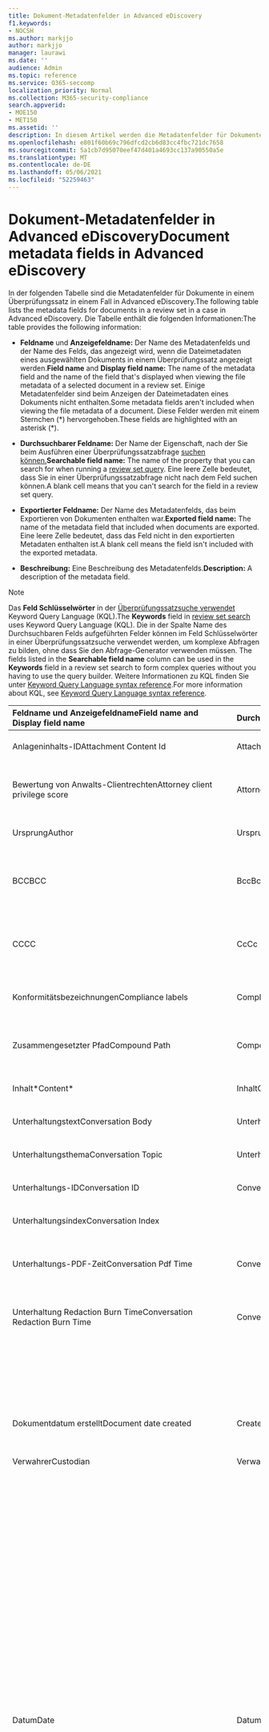 ```yaml
---
title: Dokument-Metadatenfelder in Advanced eDiscovery
f1.keywords:
- NOCSH
ms.author: markjjo
author: markjjo
manager: laurawi
ms.date: ''
audience: Admin
ms.topic: reference
ms.service: O365-seccomp
localization_priority: Normal
ms.collection: M365-security-compliance
search.appverid:
- MOE150
- MET150
ms.assetid: ''
description: In diesem Artikel werden die Metadatenfelder für Dokumente in einem Überprüfungssatz in einem Fall in Advanced eDiscovery in Microsoft 365.
ms.openlocfilehash: e801f60b69c796dfcd2cb6d83cc4fbc721dc7658
ms.sourcegitcommit: 5a1cb7d95070eef47d401a4693cc137a90550a5e
ms.translationtype: MT
ms.contentlocale: de-DE
ms.lasthandoff: 05/06/2021
ms.locfileid: "52259463"
---
```

# <a name="document-metadata-fields-in-advanced-ediscovery"></a><span data-ttu-id="aa67c-103">Dokument-Metadatenfelder in Advanced eDiscovery</span><span class="sxs-lookup"><span data-stu-id="aa67c-103">Document metadata fields in Advanced eDiscovery</span></span>

<span data-ttu-id="aa67c-104">In der folgenden Tabelle sind die Metadatenfelder für Dokumente in einem Überprüfungssatz in einem Fall in Advanced eDiscovery.</span><span class="sxs-lookup"><span data-stu-id="aa67c-104">The following table lists the metadata fields for documents in a review set in a case in Advanced eDiscovery.</span></span> <span data-ttu-id="aa67c-105">Die Tabelle enthält die folgenden Informationen:</span><span class="sxs-lookup"><span data-stu-id="aa67c-105">The table provides the following information:</span></span>

- <span data-ttu-id="aa67c-106">**Feldname** und **Anzeigefeldname:** Der Name des Metadatenfelds und der Name des Felds, das angezeigt wird, wenn die Dateimetadaten eines ausgewählten Dokuments in einem Überprüfungssatz angezeigt werden.</span><span class="sxs-lookup"><span data-stu-id="aa67c-106">**Field name** and **Display field name:** The name of the metadata field and the name of the field that's displayed when viewing the file metadata of a selected document in a review set.</span></span> <span data-ttu-id="aa67c-107">Einige Metadatenfelder sind beim Anzeigen der Dateimetadaten eines Dokuments nicht enthalten.</span><span class="sxs-lookup"><span data-stu-id="aa67c-107">Some metadata fields aren't included when viewing the file metadata of a document.</span></span> <span data-ttu-id="aa67c-108">Diese Felder werden mit einem Sternchen (\*) hervorgehoben.</span><span class="sxs-lookup"><span data-stu-id="aa67c-108">These fields are highlighted with an asterisk (\*).</span></span>

- <span data-ttu-id="aa67c-109">**Durchsuchbarer Feldname:** Der Name der Eigenschaft, nach der Sie beim Ausführen einer Überprüfungssatzabfrage [suchen können.](review-set-search.md)</span><span class="sxs-lookup"><span data-stu-id="aa67c-109">**Searchable field name:** The name of the property that you can search for when running a [review set query](review-set-search.md).</span></span> <span data-ttu-id="aa67c-110">Eine leere Zelle bedeutet, dass Sie in einer Überprüfungssatzabfrage nicht nach dem Feld suchen können.</span><span class="sxs-lookup"><span data-stu-id="aa67c-110">A blank cell means that you can't search for the field in a review set query.</span></span>

- <span data-ttu-id="aa67c-111">**Exportierter Feldname:** Der Name des Metadatenfelds, das beim Exportieren von Dokumenten enthalten war.</span><span class="sxs-lookup"><span data-stu-id="aa67c-111">**Exported field name:** The name of the metadata field that included when documents are exported.</span></span>  <span data-ttu-id="aa67c-112">Eine leere Zelle bedeutet, dass das Feld nicht in den exportierten Metadaten enthalten ist.</span><span class="sxs-lookup"><span data-stu-id="aa67c-112">A blank cell means the field isn't included with the exported metadata.</span></span>

- <span data-ttu-id="aa67c-113">**Beschreibung:** Eine Beschreibung des Metadatenfelds.</span><span class="sxs-lookup"><span data-stu-id="aa67c-113">**Description:** A description of the metadata field.</span></span>

> [!NOTE]
> <span data-ttu-id="aa67c-114">Das **Feld Schlüsselwörter** in der [Überprüfungssatzsuche verwendet](./review-set-search.md) Keyword Query Language (KQL).</span><span class="sxs-lookup"><span data-stu-id="aa67c-114">The **Keywords** field in [review set search](./review-set-search.md) uses Keyword Query Language (KQL).</span></span> <span data-ttu-id="aa67c-115">Die in der  Spalte Name des Durchsuchbaren Felds aufgeführten Felder können im Feld Schlüsselwörter in einer Überprüfungssatzsuche verwendet werden, um komplexe Abfragen zu bilden, ohne dass Sie den Abfrage-Generator verwenden müssen. </span><span class="sxs-lookup"><span data-stu-id="aa67c-115">The fields listed in the **Searchable field name** column can be used in the **Keywords** field in a review set search to form complex queries without you having to use the query builder.</span></span> <span data-ttu-id="aa67c-116">Weitere Informationen zu KQL finden Sie unter [Keyword Query Language syntax reference](/sharepoint/dev/general-development/keyword-query-language-kql-syntax-reference).</span><span class="sxs-lookup"><span data-stu-id="aa67c-116">For more information about KQL, see [Keyword Query Language syntax reference](/sharepoint/dev/general-development/keyword-query-language-kql-syntax-reference).</span></span>

|<span data-ttu-id="aa67c-117">**Feldname** und **Anzeigefeldname**</span><span class="sxs-lookup"><span data-stu-id="aa67c-117">**Field name** and **Display field name**</span></span>|<span data-ttu-id="aa67c-118">**Durchsuchbarer Feldname**</span><span class="sxs-lookup"><span data-stu-id="aa67c-118">**Searchable field name**</span></span>|<span data-ttu-id="aa67c-119">**Exportierter Feldname**</span><span class="sxs-lookup"><span data-stu-id="aa67c-119">**Exported field name**</span></span>|<span data-ttu-id="aa67c-120">**Beschreibung**</span><span class="sxs-lookup"><span data-stu-id="aa67c-120">**Description**</span></span>|
|:-----|:-----|:-----|:-----|
|<span data-ttu-id="aa67c-121">Anlageninhalts-ID</span><span class="sxs-lookup"><span data-stu-id="aa67c-121">Attachment Content Id</span></span>|<span data-ttu-id="aa67c-122">AttachmentContentId</span><span class="sxs-lookup"><span data-stu-id="aa67c-122">AttachmentContentId</span></span>||<span data-ttu-id="aa67c-123">Anlageninhalts-ID des Elements.</span><span class="sxs-lookup"><span data-stu-id="aa67c-123">Attachment content Id of the item.</span></span>|
|<span data-ttu-id="aa67c-124">Bewertung von Anwalts-Clientrechten</span><span class="sxs-lookup"><span data-stu-id="aa67c-124">Attorney client privilege score</span></span>|<span data-ttu-id="aa67c-125">AttorneyClientPrivilegeScore</span><span class="sxs-lookup"><span data-stu-id="aa67c-125">AttorneyClientPrivilegeScore</span></span>||<span data-ttu-id="aa67c-126">Bewertung der Inhalte des Anwalts-Client-Berechtigungsmodells.</span><span class="sxs-lookup"><span data-stu-id="aa67c-126">Attorney-client privilege model content score.</span></span>|
|<span data-ttu-id="aa67c-127">Ursprung</span><span class="sxs-lookup"><span data-stu-id="aa67c-127">Author</span></span>|<span data-ttu-id="aa67c-128">Ursprung</span><span class="sxs-lookup"><span data-stu-id="aa67c-128">Author</span></span>|<span data-ttu-id="aa67c-129">Doc_authors</span><span class="sxs-lookup"><span data-stu-id="aa67c-129">Doc_authors</span></span>|<span data-ttu-id="aa67c-130">Autor aus den Dokumentmetadaten.</span><span class="sxs-lookup"><span data-stu-id="aa67c-130">Author from the document metadata.</span></span>|
|<span data-ttu-id="aa67c-131">BCC</span><span class="sxs-lookup"><span data-stu-id="aa67c-131">BCC</span></span>|<span data-ttu-id="aa67c-132">Bcc</span><span class="sxs-lookup"><span data-stu-id="aa67c-132">Bcc</span></span>|<span data-ttu-id="aa67c-133">Email_bcc</span><span class="sxs-lookup"><span data-stu-id="aa67c-133">Email_bcc</span></span>|<span data-ttu-id="aa67c-134">Bcc-Feld für Nachrichtentypen.</span><span class="sxs-lookup"><span data-stu-id="aa67c-134">Bcc field for message types.</span></span> <span data-ttu-id="aa67c-135">Format ist **DisplayName \<SMTPAddress>**.</span><span class="sxs-lookup"><span data-stu-id="aa67c-135">Format is **DisplayName \<SMTPAddress>**.</span></span>|
|<span data-ttu-id="aa67c-136">CC</span><span class="sxs-lookup"><span data-stu-id="aa67c-136">CC</span></span>|<span data-ttu-id="aa67c-137">Cc</span><span class="sxs-lookup"><span data-stu-id="aa67c-137">Cc</span></span>|<span data-ttu-id="aa67c-138">Email_cc</span><span class="sxs-lookup"><span data-stu-id="aa67c-138">Email_cc</span></span>|<span data-ttu-id="aa67c-139">Cc-Feld für Nachrichtentypen.</span><span class="sxs-lookup"><span data-stu-id="aa67c-139">Cc field for message types.</span></span> <span data-ttu-id="aa67c-140">Format ist **DisplayName \<SMTPAddress>**.</span><span class="sxs-lookup"><span data-stu-id="aa67c-140">Format is **DisplayName \<SMTPAddress>**.</span></span>|
|<span data-ttu-id="aa67c-141">Konformitätsbezeichnungen</span><span class="sxs-lookup"><span data-stu-id="aa67c-141">Compliance labels</span></span>|<span data-ttu-id="aa67c-142">ComplianceLabels</span><span class="sxs-lookup"><span data-stu-id="aa67c-142">ComplianceLabels</span></span>|<span data-ttu-id="aa67c-143">Compliance_labels</span><span class="sxs-lookup"><span data-stu-id="aa67c-143">Compliance_labels</span></span>|<span data-ttu-id="aa67c-144">[Aufbewahrungsbezeichnungen,](retention.md) die auf Inhalte in einem Office 365.</span><span class="sxs-lookup"><span data-stu-id="aa67c-144">[Retention labels](retention.md) applied to content in Office 365.</span></span>|
|<span data-ttu-id="aa67c-145">Zusammengesetzter Pfad</span><span class="sxs-lookup"><span data-stu-id="aa67c-145">Compound Path</span></span>|<span data-ttu-id="aa67c-146">CompoundPath</span><span class="sxs-lookup"><span data-stu-id="aa67c-146">CompoundPath</span></span>|<span data-ttu-id="aa67c-147">Compound_path</span><span class="sxs-lookup"><span data-stu-id="aa67c-147">Compound_path</span></span>|<span data-ttu-id="aa67c-148">Vom Menschen lesbarer Pfad, der die Quelle des Elements beschreibt.</span><span class="sxs-lookup"><span data-stu-id="aa67c-148">Human readable path that describes the source of the item.</span></span>|
|<span data-ttu-id="aa67c-149">Inhalt\*</span><span class="sxs-lookup"><span data-stu-id="aa67c-149">Content\*</span></span>|<span data-ttu-id="aa67c-150">Inhalt</span><span class="sxs-lookup"><span data-stu-id="aa67c-150">Content</span></span>||<span data-ttu-id="aa67c-151">Extrahierter Text des Elements.</span><span class="sxs-lookup"><span data-stu-id="aa67c-151">Extracted text of the item.</span></span>|
|<span data-ttu-id="aa67c-152">Unterhaltungstext</span><span class="sxs-lookup"><span data-stu-id="aa67c-152">Conversation Body</span></span>|<span data-ttu-id="aa67c-153">Unterhaltungstext</span><span class="sxs-lookup"><span data-stu-id="aa67c-153">Conversation Body</span></span>||<span data-ttu-id="aa67c-154">Unterhaltungstext des Elements.</span><span class="sxs-lookup"><span data-stu-id="aa67c-154">Conversation body of the item.</span></span>|
|<span data-ttu-id="aa67c-155">Unterhaltungsthema</span><span class="sxs-lookup"><span data-stu-id="aa67c-155">Conversation Topic</span></span>|<span data-ttu-id="aa67c-156">Unterhaltungsthema</span><span class="sxs-lookup"><span data-stu-id="aa67c-156">Conversation Topic</span></span>||<span data-ttu-id="aa67c-157">Unterhaltungsthema des Elements.</span><span class="sxs-lookup"><span data-stu-id="aa67c-157">Conversation topic of the item.</span></span>|
|<span data-ttu-id="aa67c-158">Unterhaltungs-ID</span><span class="sxs-lookup"><span data-stu-id="aa67c-158">Conversation ID</span></span>|<span data-ttu-id="aa67c-159">ConversationId</span><span class="sxs-lookup"><span data-stu-id="aa67c-159">ConversationId</span></span>|<span data-ttu-id="aa67c-160">Email_conversation_ID</span><span class="sxs-lookup"><span data-stu-id="aa67c-160">Email_conversation_ID</span></span>|<span data-ttu-id="aa67c-161">Unterhaltungs-ID aus der Nachricht.</span><span class="sxs-lookup"><span data-stu-id="aa67c-161">Conversation Id from the message.</span></span>|
|<span data-ttu-id="aa67c-162">Unterhaltungsindex</span><span class="sxs-lookup"><span data-stu-id="aa67c-162">Conversation Index</span></span>||<span data-ttu-id="aa67c-163">Conversation_index</span><span class="sxs-lookup"><span data-stu-id="aa67c-163">Conversation_index</span></span>|<span data-ttu-id="aa67c-164">Unterhaltungsindex aus der Nachricht.</span><span class="sxs-lookup"><span data-stu-id="aa67c-164">Conversation index from the message.</span></span>|
|<span data-ttu-id="aa67c-165">Unterhaltungs-PDF-Zeit</span><span class="sxs-lookup"><span data-stu-id="aa67c-165">Conversation Pdf Time</span></span>|<span data-ttu-id="aa67c-166">ConversationPdfTime</span><span class="sxs-lookup"><span data-stu-id="aa67c-166">ConversationPdfTime</span></span>||<span data-ttu-id="aa67c-167">Datum, an dem die PDF-Version der Unterhaltung erstellt wurde.</span><span class="sxs-lookup"><span data-stu-id="aa67c-167">Date when the PDF version of the conversation was created.</span></span>|
|<span data-ttu-id="aa67c-168">Unterhaltung Redaction Burn Time</span><span class="sxs-lookup"><span data-stu-id="aa67c-168">Conversation Redaction Burn Time</span></span>|<span data-ttu-id="aa67c-169">ConversationRedactionBurnTime</span><span class="sxs-lookup"><span data-stu-id="aa67c-169">ConversationRedactionBurnTime</span></span>||<span data-ttu-id="aa67c-170">Datum, an dem die PDF-Version der Unterhaltung für Chat erstellt wurde.</span><span class="sxs-lookup"><span data-stu-id="aa67c-170">Date when the PDF version of the conversation was created for Chat.</span></span>|
|||<span data-ttu-id="aa67c-171">Converted_file_path</span><span class="sxs-lookup"><span data-stu-id="aa67c-171">Converted_file_path</span></span>|<span data-ttu-id="aa67c-172">Der Pfad der konvertierten Exportdatei.</span><span class="sxs-lookup"><span data-stu-id="aa67c-172">The path of the converted export file.</span></span> <span data-ttu-id="aa67c-173">Nur für interne Verwendung durch Microsoft.</span><span class="sxs-lookup"><span data-stu-id="aa67c-173">For internal Microsoft use only.</span></span>|
|<span data-ttu-id="aa67c-174">Dokumentdatum erstellt</span><span class="sxs-lookup"><span data-stu-id="aa67c-174">Document date created</span></span>|<span data-ttu-id="aa67c-175">CreatedTime</span><span class="sxs-lookup"><span data-stu-id="aa67c-175">CreatedTime</span></span>|<span data-ttu-id="aa67c-176">Doc_date_created</span><span class="sxs-lookup"><span data-stu-id="aa67c-176">Doc_date_created</span></span>|<span data-ttu-id="aa67c-177">Erstellen sie Datum aus Dokumentmetadaten.</span><span class="sxs-lookup"><span data-stu-id="aa67c-177">Create date from document metadata.</span></span>|
|<span data-ttu-id="aa67c-178">Verwahrer</span><span class="sxs-lookup"><span data-stu-id="aa67c-178">Custodian</span></span>|<span data-ttu-id="aa67c-179">Verwahrer</span><span class="sxs-lookup"><span data-stu-id="aa67c-179">Custodian</span></span>|<span data-ttu-id="aa67c-180">Verwahrer</span><span class="sxs-lookup"><span data-stu-id="aa67c-180">Custodian</span></span>|<span data-ttu-id="aa67c-181">Name des Verwahrers, dem das Element zugeordnet war.</span><span class="sxs-lookup"><span data-stu-id="aa67c-181">Name of the custodian the item was associated with.</span></span>|
|<span data-ttu-id="aa67c-182">Datum</span><span class="sxs-lookup"><span data-stu-id="aa67c-182">Date</span></span>|<span data-ttu-id="aa67c-183">Datum</span><span class="sxs-lookup"><span data-stu-id="aa67c-183">Date</span></span>|<span data-ttu-id="aa67c-184">Datum</span><span class="sxs-lookup"><span data-stu-id="aa67c-184">Date</span></span>|<span data-ttu-id="aa67c-185">Date ist ein berechnetes Feld, das vom Dateityp abhängt.</span><span class="sxs-lookup"><span data-stu-id="aa67c-185">Date is a computed field that depends on the file type.</span></span><br /><br /><span data-ttu-id="aa67c-186">E-Mail: Gesendetes Datum</span><span class="sxs-lookup"><span data-stu-id="aa67c-186">Email: Sent date</span></span><br /><span data-ttu-id="aa67c-187">E-Mail-Anlagen: Datum der letzten Änderung des Dokuments;wenn nicht verfügbar, das Gesendete Datum des übergeordneten Elements</span><span class="sxs-lookup"><span data-stu-id="aa67c-187">Email attachments: Last modified date of the document;if not available, the parent's Sent date</span></span><br /><span data-ttu-id="aa67c-188">Eingebettete Dokumente: Datum der letzten Änderung des Dokuments; Falls nicht verfügbar, wird das datum der letzten Änderung des übergeordneten Elements</span><span class="sxs-lookup"><span data-stu-id="aa67c-188">Embedded documents: Last modified date of the document; if not available, the parent's last modified date</span></span><br /><span data-ttu-id="aa67c-189">SPO-Dokumente (einschließlich moderner Anlagen): SharePoint Datum der letzten Änderung; Falls nicht verfügbar, wird das Datum der letzten Änderung der Dokumente</span><span class="sxs-lookup"><span data-stu-id="aa67c-189">SPO documents (includes modern attachments): SharePoint Last modified date; if not available, the documents last modified date</span></span><br /><span data-ttu-id="aa67c-190">Nicht-Office 365: Datum der letzten Änderung</span><span class="sxs-lookup"><span data-stu-id="aa67c-190">Non-Office 365 documents: Last modified date</span></span><br /><span data-ttu-id="aa67c-191">Besprechungen: Anfangsdatum der Besprechung</span><span class="sxs-lookup"><span data-stu-id="aa67c-191">Meetings: Meeting start date</span></span><br /><span data-ttu-id="aa67c-192">VoiceMail: Gesendetes Datum</span><span class="sxs-lookup"><span data-stu-id="aa67c-192">VoiceMail: Sent date</span></span><br /><span data-ttu-id="aa67c-193">IM: Gesendetes Datum</span><span class="sxs-lookup"><span data-stu-id="aa67c-193">IM: Sent date</span></span>|
|<span data-ttu-id="aa67c-194">Andere Pfade</span><span class="sxs-lookup"><span data-stu-id="aa67c-194">Other paths</span></span>|<span data-ttu-id="aa67c-195">Dedupedcompoundpath</span><span class="sxs-lookup"><span data-stu-id="aa67c-195">Dedupedcompoundpath</span></span>|<span data-ttu-id="aa67c-196">Deduped_compound_path</span><span class="sxs-lookup"><span data-stu-id="aa67c-196">Deduped_compound_path</span></span>|<span data-ttu-id="aa67c-197">Liste der zusammengesetzten Pfade von Dokumenten, die genaue Duplikate sind (E-Mail: basierend auf Inhalt, Dokumente: basierend auf Hash).</span><span class="sxs-lookup"><span data-stu-id="aa67c-197">List of compound paths of documents that are exact duplicates (email: based on content, documents: based on hash).</span></span>|
|<span data-ttu-id="aa67c-198">Andere Verwahrer</span><span class="sxs-lookup"><span data-stu-id="aa67c-198">Other custodians</span></span>|<span data-ttu-id="aa67c-199">DedupedCustodians</span><span class="sxs-lookup"><span data-stu-id="aa67c-199">DedupedCustodians</span></span>|<span data-ttu-id="aa67c-200">Deduped_custodians</span><span class="sxs-lookup"><span data-stu-id="aa67c-200">Deduped_custodians</span></span>|<span data-ttu-id="aa67c-201">Liste der Verwahrer von Dokumenten, die genaue Duplikate sind (für E-Mails, basierend auf Inhalten, für Dokumente, basierend auf Hash).</span><span class="sxs-lookup"><span data-stu-id="aa67c-201">List of custodians of documents that are exact duplicates (for email, based on content; for documents, based on hash).</span></span>|
|<span data-ttu-id="aa67c-202">Andere Datei-IDs</span><span class="sxs-lookup"><span data-stu-id="aa67c-202">Other file IDs</span></span>|<span data-ttu-id="aa67c-203">DedupedFileIds</span><span class="sxs-lookup"><span data-stu-id="aa67c-203">DedupedFileIds</span></span>|<span data-ttu-id="aa67c-204">Deduped_file_IDs</span><span class="sxs-lookup"><span data-stu-id="aa67c-204">Deduped_file_IDs</span></span>|<span data-ttu-id="aa67c-205">Liste der Datei-IDs von Dokumenten, die genaue Duplikate sind (für E-Mails, basierend auf Inhalten, für Dokumente, basierend auf Hash).</span><span class="sxs-lookup"><span data-stu-id="aa67c-205">List of file IDs of documents that are exact duplicates (for email, based on content; for documents, based on hash).</span></span>|
|<span data-ttu-id="aa67c-206">Dokumentkommentare</span><span class="sxs-lookup"><span data-stu-id="aa67c-206">Document comments</span></span>|<span data-ttu-id="aa67c-207">DocComments</span><span class="sxs-lookup"><span data-stu-id="aa67c-207">DocComments</span></span>|<span data-ttu-id="aa67c-208">Doc_comments</span><span class="sxs-lookup"><span data-stu-id="aa67c-208">Doc_comments</span></span>|<span data-ttu-id="aa67c-209">Kommentare aus den Dokumentmetadaten.</span><span class="sxs-lookup"><span data-stu-id="aa67c-209">Comments from the document metadata.</span></span>|
|<span data-ttu-id="aa67c-210">Dokumentunternehmen</span><span class="sxs-lookup"><span data-stu-id="aa67c-210">Document company</span></span>||<span data-ttu-id="aa67c-211">Doc_company</span><span class="sxs-lookup"><span data-stu-id="aa67c-211">Doc_company</span></span>|<span data-ttu-id="aa67c-212">Unternehmen aus den Dokumentmetadaten.</span><span class="sxs-lookup"><span data-stu-id="aa67c-212">Company from the document metadata.</span></span>|
|<span data-ttu-id="aa67c-213">DocIndex\*</span><span class="sxs-lookup"><span data-stu-id="aa67c-213">DocIndex\*</span></span>|||<span data-ttu-id="aa67c-214">Der Index in der Familie.</span><span class="sxs-lookup"><span data-stu-id="aa67c-214">The index in the family.</span></span> <span data-ttu-id="aa67c-215">**-1** oder **0** bedeutet, dass es sich um den Stamm handelt.</span><span class="sxs-lookup"><span data-stu-id="aa67c-215">**-1** or **0** means it is the root.</span></span>|
|<span data-ttu-id="aa67c-216">Dokumentschlüsselwörter</span><span class="sxs-lookup"><span data-stu-id="aa67c-216">Document keywords</span></span>||<span data-ttu-id="aa67c-217">Doc_keywords</span><span class="sxs-lookup"><span data-stu-id="aa67c-217">Doc_keywords</span></span>|<span data-ttu-id="aa67c-218">Schlüsselwörter aus den Dokumentmetadaten.</span><span class="sxs-lookup"><span data-stu-id="aa67c-218">Keywords from the document metadata.</span></span>|
|<span data-ttu-id="aa67c-219">Dokument, das von geändert wurde</span><span class="sxs-lookup"><span data-stu-id="aa67c-219">Document modified by</span></span>||<span data-ttu-id="aa67c-220">Doc_modified_by</span><span class="sxs-lookup"><span data-stu-id="aa67c-220">Doc_modified_by</span></span>|<span data-ttu-id="aa67c-221">Datum der letzten Änderung aus Dokumentmetadaten.</span><span class="sxs-lookup"><span data-stu-id="aa67c-221">Last modified date by from document metadata.</span></span>|
|<span data-ttu-id="aa67c-222">Dokumentrevision</span><span class="sxs-lookup"><span data-stu-id="aa67c-222">Document Revision</span></span>|<span data-ttu-id="aa67c-223">Doc_Version</span><span class="sxs-lookup"><span data-stu-id="aa67c-223">Doc_Version</span></span>|<span data-ttu-id="aa67c-224">Doc_Version</span><span class="sxs-lookup"><span data-stu-id="aa67c-224">Doc_Version</span></span>|<span data-ttu-id="aa67c-225">Überarbeitung aus den Dokumentmetadaten.</span><span class="sxs-lookup"><span data-stu-id="aa67c-225">Revision from the document metadata.</span></span>|
|<span data-ttu-id="aa67c-226">Dokumentsubjekt</span><span class="sxs-lookup"><span data-stu-id="aa67c-226">Document subject</span></span>||<span data-ttu-id="aa67c-227">Doc_subject</span><span class="sxs-lookup"><span data-stu-id="aa67c-227">Doc_subject</span></span>|<span data-ttu-id="aa67c-228">Betreff aus den Dokumentmetadaten.</span><span class="sxs-lookup"><span data-stu-id="aa67c-228">Subject from the document metadata.</span></span>|
|<span data-ttu-id="aa67c-229">Dokumentvorlage</span><span class="sxs-lookup"><span data-stu-id="aa67c-229">Document template</span></span>||<span data-ttu-id="aa67c-230">Doc_template</span><span class="sxs-lookup"><span data-stu-id="aa67c-230">Doc_template</span></span>|<span data-ttu-id="aa67c-231">Vorlage aus den Dokumentmetadaten.</span><span class="sxs-lookup"><span data-stu-id="aa67c-231">Template from the document metadata.</span></span>|
|<span data-ttu-id="aa67c-232">DocLastSavedBy</span><span class="sxs-lookup"><span data-stu-id="aa67c-232">DocLastSavedBy</span></span>||<span data-ttu-id="aa67c-233">Doc_last_saved_by</span><span class="sxs-lookup"><span data-stu-id="aa67c-233">Doc_last_saved_by</span></span>|<span data-ttu-id="aa67c-234">Der Name des Benutzers, der das Dokument zuletzt gespeichert hat.</span><span class="sxs-lookup"><span data-stu-id="aa67c-234">The name of the user who last saved the document.</span></span>|
|<span data-ttu-id="aa67c-235">Dominantes Design</span><span class="sxs-lookup"><span data-stu-id="aa67c-235">Dominant theme</span></span>|<span data-ttu-id="aa67c-236">DominantTheme</span><span class="sxs-lookup"><span data-stu-id="aa67c-236">DominantTheme</span></span>|<span data-ttu-id="aa67c-237">Dominant_theme</span><span class="sxs-lookup"><span data-stu-id="aa67c-237">Dominant_theme</span></span>|<span data-ttu-id="aa67c-238">Dominantes Design, wie für analysen berechnet.</span><span class="sxs-lookup"><span data-stu-id="aa67c-238">Dominant theme as calculated for analytics.</span></span>|
|<span data-ttu-id="aa67c-239">Doppelte Teilmenge</span><span class="sxs-lookup"><span data-stu-id="aa67c-239">Duplicate subset</span></span>||<span data-ttu-id="aa67c-240">Duplicate_subset</span><span class="sxs-lookup"><span data-stu-id="aa67c-240">Duplicate_subset</span></span>|<span data-ttu-id="aa67c-241">Gruppen-ID für exakte Duplikate.</span><span class="sxs-lookup"><span data-stu-id="aa67c-241">Group ID for exact duplicates.</span></span>|
|<span data-ttu-id="aa67c-242">EmailAction\*</span><span class="sxs-lookup"><span data-stu-id="aa67c-242">EmailAction\*</span></span>||<span data-ttu-id="aa67c-243">Email_action</span><span class="sxs-lookup"><span data-stu-id="aa67c-243">Email_action</span></span>|<span data-ttu-id="aa67c-244">Die Werte sind **None**, **Reply** oder **Forward**; basierend auf der Betreffzeile einer Nachricht.</span><span class="sxs-lookup"><span data-stu-id="aa67c-244">Values are **None**, **Reply**, or **Forward**; based on the subject line of a message.</span></span>|
|<span data-ttu-id="aa67c-245">Angeforderter E-Mail-Zustellungsbeleg</span><span class="sxs-lookup"><span data-stu-id="aa67c-245">Email Delivery Receipt Requested</span></span>||<span data-ttu-id="aa67c-246">Email_delivery_receipt_requested</span><span class="sxs-lookup"><span data-stu-id="aa67c-246">Email_delivery_receipt_requested</span></span>|<span data-ttu-id="aa67c-247">E-Mail-Adresse, die in Internetheadern für den Zustellungsbeleg bereitgestellt wird.</span><span class="sxs-lookup"><span data-stu-id="aa67c-247">Email address supplied in Internet Headers for delivery receipt.</span></span>|
|<span data-ttu-id="aa67c-248">Importance</span><span class="sxs-lookup"><span data-stu-id="aa67c-248">Importance</span></span>|<span data-ttu-id="aa67c-249">EmailImportance</span><span class="sxs-lookup"><span data-stu-id="aa67c-249">EmailImportance</span></span>|<span data-ttu-id="aa67c-250">Email_importance</span><span class="sxs-lookup"><span data-stu-id="aa67c-250">Email_importance</span></span>|<span data-ttu-id="aa67c-251">Wichtigkeit der Nachricht: **0** – Niedrig; **1** – Normal; **2** – Hoch</span><span class="sxs-lookup"><span data-stu-id="aa67c-251">Importance of the message: **0** - Low; **1** - Normal; **2** - High</span></span>|
|<span data-ttu-id="aa67c-252">EmailInternetHeaders</span><span class="sxs-lookup"><span data-stu-id="aa67c-252">EmailInternetHeaders</span></span>|<span data-ttu-id="aa67c-253">EmailInternetHeaders</span><span class="sxs-lookup"><span data-stu-id="aa67c-253">EmailInternetHeaders</span></span>|<span data-ttu-id="aa67c-254">Email_internet_headers</span><span class="sxs-lookup"><span data-stu-id="aa67c-254">Email_internet_headers</span></span>|<span data-ttu-id="aa67c-255">Der vollständige Satz von E-Mail-Headern aus der E-Mail-Nachricht</span><span class="sxs-lookup"><span data-stu-id="aa67c-255">The full set of email headers from the email message</span></span>|
|<span data-ttu-id="aa67c-256">EmailLevel\*</span><span class="sxs-lookup"><span data-stu-id="aa67c-256">EmailLevel\*</span></span>||<span data-ttu-id="aa67c-257">Email_level</span><span class="sxs-lookup"><span data-stu-id="aa67c-257">Email_level</span></span>|<span data-ttu-id="aa67c-258">Gibt die Ebene einer Nachricht innerhalb des E-Mail-Threads an, zu dem sie gehört. Anlagen erben den Wert der übergeordneten Nachricht.</span><span class="sxs-lookup"><span data-stu-id="aa67c-258">Indicates a message's level within the email thread it belongs to; attachments inherit its parent message's value.</span></span>|
|<span data-ttu-id="aa67c-259">E-Mail-Nachrichten-ID</span><span class="sxs-lookup"><span data-stu-id="aa67c-259">Email Message Id</span></span>||<span data-ttu-id="aa67c-260">Email_message_ID</span><span class="sxs-lookup"><span data-stu-id="aa67c-260">Email_message_ID</span></span>|<span data-ttu-id="aa67c-261">Internetnachrichten-ID aus der Nachricht.</span><span class="sxs-lookup"><span data-stu-id="aa67c-261">Internet message Id from the message.</span></span>|
|<span data-ttu-id="aa67c-262">EmailReadReceiptRequested</span><span class="sxs-lookup"><span data-stu-id="aa67c-262">EmailReadReceiptRequested</span></span>||<span data-ttu-id="aa67c-263">Email_read_receipt_requested</span><span class="sxs-lookup"><span data-stu-id="aa67c-263">Email_read_receipt_requested</span></span>|<span data-ttu-id="aa67c-264">E-Mail-Adresse, die in Internetheadern für lesebestätigung bereitgestellt wird.</span><span class="sxs-lookup"><span data-stu-id="aa67c-264">Email address supplied in Internet Headers for read receipt.</span></span>|
|<span data-ttu-id="aa67c-265">E-Mail-Sicherheit</span><span class="sxs-lookup"><span data-stu-id="aa67c-265">Email Security</span></span>|<span data-ttu-id="aa67c-266">EmailSecurity</span><span class="sxs-lookup"><span data-stu-id="aa67c-266">EmailSecurity</span></span>|<span data-ttu-id="aa67c-267">Email_security</span><span class="sxs-lookup"><span data-stu-id="aa67c-267">Email_security</span></span>|<span data-ttu-id="aa67c-268">Sicherheitseinstellung der Nachricht: **0** – Keine; **1** – Signiert; **2** – Verschlüsselt; **3** – Verschlüsselt und signiert.</span><span class="sxs-lookup"><span data-stu-id="aa67c-268">Security setting of the message: **0** - None; **1** - Signed; **2** -  Encrypted; **3** -  Encrypted and signed.</span></span>|
|<span data-ttu-id="aa67c-269">E-Mail-Vertraulichkeit</span><span class="sxs-lookup"><span data-stu-id="aa67c-269">Email Sensitivity</span></span>|<span data-ttu-id="aa67c-270">EmailSensitivity</span><span class="sxs-lookup"><span data-stu-id="aa67c-270">EmailSensitivity</span></span>|<span data-ttu-id="aa67c-271">email_sensitivity</span><span class="sxs-lookup"><span data-stu-id="aa67c-271">email_sensitivity</span></span>|<span data-ttu-id="aa67c-272">Vertraulichkeitseinstellung der Nachricht: **0** – Keine; **1** Persönlich; **2** – Privat; **3** - CompanyConfidential.</span><span class="sxs-lookup"><span data-stu-id="aa67c-272">Sensitivity setting of the message: **0** - None; **1** Personal; **2** - Private; **3** - CompanyConfidential.</span></span>|
|<span data-ttu-id="aa67c-273">E-Mail-Satz</span><span class="sxs-lookup"><span data-stu-id="aa67c-273">Email set</span></span>|<span data-ttu-id="aa67c-274">EmailSet</span><span class="sxs-lookup"><span data-stu-id="aa67c-274">EmailSet</span></span>|<span data-ttu-id="aa67c-275">Email_set</span><span class="sxs-lookup"><span data-stu-id="aa67c-275">Email_set</span></span>|<span data-ttu-id="aa67c-276">Gruppen-ID für alle Nachrichten im gleichen E-Mail-Satz.</span><span class="sxs-lookup"><span data-stu-id="aa67c-276">Group ID for all messages in the same email set.</span></span>|
|<span data-ttu-id="aa67c-277">EmailThread\*</span><span class="sxs-lookup"><span data-stu-id="aa67c-277">EmailThread\*</span></span>||<span data-ttu-id="aa67c-278">Email_thread</span><span class="sxs-lookup"><span data-stu-id="aa67c-278">Email_thread</span></span>|<span data-ttu-id="aa67c-279">Position der Nachricht innerhalb des E-Mail-Satz; besteht aus Knoten-IDs vom Stamm bis zur aktuellen Nachricht und wird durch Punkte (.) getrennt.</span><span class="sxs-lookup"><span data-stu-id="aa67c-279">Position of the message within the email set; consists of node IDs from the root to the current message and are separated by periods (.).</span></span>|
|||<span data-ttu-id="aa67c-280">Export_native_path</span><span class="sxs-lookup"><span data-stu-id="aa67c-280">Export_native_path</span></span>|<span data-ttu-id="aa67c-281">Der Pfad der exportierten Datei.</span><span class="sxs-lookup"><span data-stu-id="aa67c-281">The path of the exported file.</span></span>|
|<span data-ttu-id="aa67c-282">Extrahierter Inhaltstyp</span><span class="sxs-lookup"><span data-stu-id="aa67c-282">Extracted content type</span></span>||<span data-ttu-id="aa67c-283">Native_type</span><span class="sxs-lookup"><span data-stu-id="aa67c-283">Native_type</span></span>|<span data-ttu-id="aa67c-284">Extrahierter Inhaltstyp in Form eines Mimetyps; beispiel: **image/jpeg**</span><span class="sxs-lookup"><span data-stu-id="aa67c-284">Extracted content type, in the form of mime type; for example, **image/jpeg**</span></span>|
|||<span data-ttu-id="aa67c-285">Extracted_text_path</span><span class="sxs-lookup"><span data-stu-id="aa67c-285">Extracted_text_path</span></span>|<span data-ttu-id="aa67c-286">Der Pfad zur extrahierten Textdatei im Export.</span><span class="sxs-lookup"><span data-stu-id="aa67c-286">The path to the extracted text file in the export.</span></span>|
|<span data-ttu-id="aa67c-287">ExtractedTextLength\*</span><span class="sxs-lookup"><span data-stu-id="aa67c-287">ExtractedTextLength\*</span></span>||<span data-ttu-id="aa67c-288">Extracted_text_length</span><span class="sxs-lookup"><span data-stu-id="aa67c-288">Extracted_text_length</span></span>|<span data-ttu-id="aa67c-289">Anzahl der Zeichen im extrahierten Text.</span><span class="sxs-lookup"><span data-stu-id="aa67c-289">Number of characters in the extracted text.</span></span>|
|<span data-ttu-id="aa67c-290">FamilyDuplicateSet\*</span><span class="sxs-lookup"><span data-stu-id="aa67c-290">FamilyDuplicateSet\*</span></span>||<span data-ttu-id="aa67c-291">Family_duplicate_set</span><span class="sxs-lookup"><span data-stu-id="aa67c-291">Family_duplicate_set</span></span>|<span data-ttu-id="aa67c-292">Numerischer Bezeichner für Familien, die genaue Duplikate voneinander sind (derselbe Inhalt und alle gleichen Anlagen).</span><span class="sxs-lookup"><span data-stu-id="aa67c-292">Numeric identifier for families that are exact duplicates of each other (same content and all the same attachments).</span></span>|
|<span data-ttu-id="aa67c-293">Familien-ID</span><span class="sxs-lookup"><span data-stu-id="aa67c-293">Family ID</span></span>|<span data-ttu-id="aa67c-294">FamilyId</span><span class="sxs-lookup"><span data-stu-id="aa67c-294">FamilyId</span></span>|<span data-ttu-id="aa67c-295">Family_ID</span><span class="sxs-lookup"><span data-stu-id="aa67c-295">Family_ID</span></span>|<span data-ttu-id="aa67c-296">Familien-ID-Gruppen alle Elemente; Für E-Mails umfasst dies die Nachricht und alle Anlagen. für Dokumente umfasst dies das Dokument und alle eingebetteten Elemente.</span><span class="sxs-lookup"><span data-stu-id="aa67c-296">Family Id groups together all items; for email, this includes the message and all attachments; for documents, this includes the document and any embedded items.</span></span>|
|<span data-ttu-id="aa67c-297">Familiengröße</span><span class="sxs-lookup"><span data-stu-id="aa67c-297">Family Size</span></span>||<span data-ttu-id="aa67c-298">Family_size</span><span class="sxs-lookup"><span data-stu-id="aa67c-298">Family_size</span></span>|<span data-ttu-id="aa67c-299">Die Anzahl der Dokumente in der Familie.</span><span class="sxs-lookup"><span data-stu-id="aa67c-299">Number of documents in the family.</span></span>|
|<span data-ttu-id="aa67c-300">Dateiklasse</span><span class="sxs-lookup"><span data-stu-id="aa67c-300">File class</span></span>|<span data-ttu-id="aa67c-301">FileClass</span><span class="sxs-lookup"><span data-stu-id="aa67c-301">FileClass</span></span>|<span data-ttu-id="aa67c-302">File_class</span><span class="sxs-lookup"><span data-stu-id="aa67c-302">File_class</span></span>|<span data-ttu-id="aa67c-303">Für Inhalte aus SharePoint und OneDrive: **Document**; für Inhalte aus Exchange: **E-Mail** oder **Anlage**.</span><span class="sxs-lookup"><span data-stu-id="aa67c-303">For content from SharePoint and OneDrive: **Document**; for content from Exchange: **Email** or **Attachment**.</span></span>|
|<span data-ttu-id="aa67c-304">Datei-ID</span><span class="sxs-lookup"><span data-stu-id="aa67c-304">File ID</span></span>|<span data-ttu-id="aa67c-305">FileId</span><span class="sxs-lookup"><span data-stu-id="aa67c-305">FileId</span></span>|<span data-ttu-id="aa67c-306">File_ID</span><span class="sxs-lookup"><span data-stu-id="aa67c-306">File_ID</span></span>|<span data-ttu-id="aa67c-307">Dokument-ID innerhalb des Falls eindeutig.</span><span class="sxs-lookup"><span data-stu-id="aa67c-307">Document identifier unique within the case.</span></span>|
|<span data-ttu-id="aa67c-308">Dateisystemdatum erstellt</span><span class="sxs-lookup"><span data-stu-id="aa67c-308">File system date created</span></span>||<span data-ttu-id="aa67c-309">File_system_date_created</span><span class="sxs-lookup"><span data-stu-id="aa67c-309">File_system_date_created</span></span>|<span data-ttu-id="aa67c-310">Erstelltes Datum aus dem Dateisystem (gilt nur für nicht Office 365 Daten).</span><span class="sxs-lookup"><span data-stu-id="aa67c-310">Created date from file system (only applies to non-Office 365 data).</span></span>|
|<span data-ttu-id="aa67c-311">Dateisystemdatum geändert</span><span class="sxs-lookup"><span data-stu-id="aa67c-311">File system date modified</span></span>||<span data-ttu-id="aa67c-312">File_system_date_modified</span><span class="sxs-lookup"><span data-stu-id="aa67c-312">File_system_date_modified</span></span>|<span data-ttu-id="aa67c-313">Änderungsdatum aus dem Dateisystem (gilt nur für nicht Office 365 Daten).</span><span class="sxs-lookup"><span data-stu-id="aa67c-313">Modified date from file system (only applies to non-Office 365 data).</span></span>|
|<span data-ttu-id="aa67c-314">Dateityp</span><span class="sxs-lookup"><span data-stu-id="aa67c-314">File Type</span></span>|<span data-ttu-id="aa67c-315">FileType</span><span class="sxs-lookup"><span data-stu-id="aa67c-315">FileType</span></span>||<span data-ttu-id="aa67c-316">Dateityp des Elements basierend auf der Dateierweiterung.</span><span class="sxs-lookup"><span data-stu-id="aa67c-316">File type of the item based on file extension.</span></span>|
|<span data-ttu-id="aa67c-317">Gruppen-ID</span><span class="sxs-lookup"><span data-stu-id="aa67c-317">Group Id</span></span>|<span data-ttu-id="aa67c-318">GroupID</span><span class="sxs-lookup"><span data-stu-id="aa67c-318">GroupID</span></span>||<span data-ttu-id="aa67c-319">Gruppen-ID für gruppierende Inhalte.</span><span class="sxs-lookup"><span data-stu-id="aa67c-319">Group ID for grouped content.</span></span>|
|<span data-ttu-id="aa67c-320">Verfügt über Eine Anlage</span><span class="sxs-lookup"><span data-stu-id="aa67c-320">Has attachment</span></span>|<span data-ttu-id="aa67c-321">HasAttachment</span><span class="sxs-lookup"><span data-stu-id="aa67c-321">HasAttachment</span></span>|<span data-ttu-id="aa67c-322">Email_has_attachment</span><span class="sxs-lookup"><span data-stu-id="aa67c-322">Email_has_attachment</span></span>|<span data-ttu-id="aa67c-323">Gibt an, ob die Nachricht Anlagen enthält.</span><span class="sxs-lookup"><span data-stu-id="aa67c-323">Indicates whether or not the message has attachments.</span></span>|
|<span data-ttu-id="aa67c-324">Hat Anwalt</span><span class="sxs-lookup"><span data-stu-id="aa67c-324">Has attorney</span></span>|<span data-ttu-id="aa67c-325">HasAttorney</span><span class="sxs-lookup"><span data-stu-id="aa67c-325">HasAttorney</span></span>||<span data-ttu-id="aa67c-326">**True,** wenn mindestens einer der Teilnehmer in der Anwaltsliste gefunden wird. Andernfalls ist der Wert **False**.</span><span class="sxs-lookup"><span data-stu-id="aa67c-326">**True** when at least one of the participants is found in the attorney list; otherwise, the value is **False**.</span></span>|
|<span data-ttu-id="aa67c-327">HasText\*</span><span class="sxs-lookup"><span data-stu-id="aa67c-327">HasText\*</span></span>||<span data-ttu-id="aa67c-328">Has_text</span><span class="sxs-lookup"><span data-stu-id="aa67c-328">Has_text</span></span>|<span data-ttu-id="aa67c-329">Gibt an, ob das Element Text enthält. mögliche Werte sind **True** und **False**.</span><span class="sxs-lookup"><span data-stu-id="aa67c-329">Indicates whether or not the item has text; possible values are **True** and **False**.</span></span>|
|<span data-ttu-id="aa67c-330">Unveränderliche ID</span><span class="sxs-lookup"><span data-stu-id="aa67c-330">Immutable ID</span></span>||<span data-ttu-id="aa67c-331">Immutable_ID</span><span class="sxs-lookup"><span data-stu-id="aa67c-331">Immutable_ID</span></span>|<span data-ttu-id="aa67c-332">Diese ID wird verwendet, um ein Dokument innerhalb eines Überprüfungssatzs eindeutig zu identifizieren.</span><span class="sxs-lookup"><span data-stu-id="aa67c-332">This Id is used to uniquely identify a document within a review set.</span></span> <span data-ttu-id="aa67c-333">Dieses Feld kann nicht in einer Überprüfungssatzsuche verwendet werden, und die ID kann nicht für den Zugriff auf ein Dokument am systemeigenen Speicherort verwendet werden.</span><span class="sxs-lookup"><span data-stu-id="aa67c-333">This field can't be used in a review set search and the Id can't be used to access a document in its native location.</span></span>|
|<span data-ttu-id="aa67c-334">Inklusiver Typ</span><span class="sxs-lookup"><span data-stu-id="aa67c-334">Inclusive type</span></span>|<span data-ttu-id="aa67c-335">InclusiveType</span><span class="sxs-lookup"><span data-stu-id="aa67c-335">InclusiveType</span></span>|<span data-ttu-id="aa67c-336">Inclusive_type</span><span class="sxs-lookup"><span data-stu-id="aa67c-336">Inclusive_type</span></span>|<span data-ttu-id="aa67c-337">Inklusiver Typ, der für die Analyse berechnet wird: **0** – nicht einschließlich; **1** – einschließlich; **2** – inklusives Minus; **3** – inklusive Kopie.</span><span class="sxs-lookup"><span data-stu-id="aa67c-337">Inclusive type calculated for analytics: **0** - not inclusive; **1** - inclusive; **2** - inclusive minus; **3** - inclusive copy.</span></span>|
|<span data-ttu-id="aa67c-338">In Reply To Id</span><span class="sxs-lookup"><span data-stu-id="aa67c-338">In Reply To Id</span></span>||<span data-ttu-id="aa67c-339">In_reply_to_ID</span><span class="sxs-lookup"><span data-stu-id="aa67c-339">In_reply_to_ID</span></span>|<span data-ttu-id="aa67c-340">In reply to ID from the message.</span><span class="sxs-lookup"><span data-stu-id="aa67c-340">In reply to Id from the message.</span></span>|
|<span data-ttu-id="aa67c-341">InputFileExtension</span><span class="sxs-lookup"><span data-stu-id="aa67c-341">InputFileExtension</span></span>||<span data-ttu-id="aa67c-342">Original_file_extension</span><span class="sxs-lookup"><span data-stu-id="aa67c-342">Original_file_extension</span></span>|<span data-ttu-id="aa67c-343">Die ursprüngliche Dateierweiterung der Datei.</span><span class="sxs-lookup"><span data-stu-id="aa67c-343">The original file extension of the file.</span></span>|
|<span data-ttu-id="aa67c-344">InputFileID</span><span class="sxs-lookup"><span data-stu-id="aa67c-344">InputFileID</span></span>||<span data-ttu-id="aa67c-345">Input_file_ID</span><span class="sxs-lookup"><span data-stu-id="aa67c-345">Input_file_ID</span></span>|<span data-ttu-id="aa67c-346">Die Datei-ID des Elements der obersten Ebene im Überprüfungssatz.</span><span class="sxs-lookup"><span data-stu-id="aa67c-346">The file ID of the top level item in the review set.</span></span> <span data-ttu-id="aa67c-347">Bei einer Anlage ist diese ID die ID des übergeordneten Elements.</span><span class="sxs-lookup"><span data-stu-id="aa67c-347">For an attachment, this ID will be the ID of the parent.</span></span> <span data-ttu-id="aa67c-348">Dies kann zum Gruppieren von Familien verwendet werden.</span><span class="sxs-lookup"><span data-stu-id="aa67c-348">This can be used to group families together.</span></span>|
|<span data-ttu-id="aa67c-349">Ist moderne Anlage</span><span class="sxs-lookup"><span data-stu-id="aa67c-349">Is modern attachment</span></span>| <span data-ttu-id="aa67c-350">IsModernAttachment</span><span class="sxs-lookup"><span data-stu-id="aa67c-350">IsModernAttachment</span></span>|  |<span data-ttu-id="aa67c-351">Diese Datei ist eine moderne Anlage oder verknüpfte Datei.</span><span class="sxs-lookup"><span data-stu-id="aa67c-351">This file is a modern attachment or linked file.</span></span>|
|<span data-ttu-id="aa67c-352">Is from document version</span><span class="sxs-lookup"><span data-stu-id="aa67c-352">Is from document version</span></span> | <span data-ttu-id="aa67c-353">IsFromDocumentVersion</span><span class="sxs-lookup"><span data-stu-id="aa67c-353">IsFromDocumentVersion</span></span> |  |<span data-ttu-id="aa67c-354">Das aktuelle Dokument ist aus einer anderen Version eines anderen Dokuments.</span><span class="sxs-lookup"><span data-stu-id="aa67c-354">Current document is from a different version of another document.</span></span>|
|<span data-ttu-id="aa67c-355">Ist E-Mail-Anlage</span><span class="sxs-lookup"><span data-stu-id="aa67c-355">Is email attachment</span></span> | <span data-ttu-id="aa67c-356">IsEmailAttachment</span><span class="sxs-lookup"><span data-stu-id="aa67c-356">IsEmailAttachment</span></span>|  |<span data-ttu-id="aa67c-357">Dieses Element ist aus einer E-Mail-Anlage, die als angefügtes Element der Nachricht angezeigt wird.</span><span class="sxs-lookup"><span data-stu-id="aa67c-357">This item is from an email attachment that shows up as an attached item to the message.</span></span>|
|<span data-ttu-id="aa67c-358">Is inline attachment</span><span class="sxs-lookup"><span data-stu-id="aa67c-358">Is inline attachment</span></span>| <span data-ttu-id="aa67c-359">IsInlineAttachment</span><span class="sxs-lookup"><span data-stu-id="aa67c-359">IsInlineAttachment</span></span>|  |<span data-ttu-id="aa67c-360">Dies wurde inline angefügt und wird im Textkörper der Nachricht angezeigt.</span><span class="sxs-lookup"><span data-stu-id="aa67c-360">This was attached inline and shows up in the body of the message.</span></span>|
|<span data-ttu-id="aa67c-361">Ist repräsentativ</span><span class="sxs-lookup"><span data-stu-id="aa67c-361">Is Representative</span></span>|<span data-ttu-id="aa67c-362">IsRepresentative</span><span class="sxs-lookup"><span data-stu-id="aa67c-362">IsRepresentative</span></span>|<span data-ttu-id="aa67c-363">Is_representative</span><span class="sxs-lookup"><span data-stu-id="aa67c-363">Is_representative</span></span>|<span data-ttu-id="aa67c-364">Ein Dokument in jedem Satz exakter Duplikate wird als repräsentativ gekennzeichnet.</span><span class="sxs-lookup"><span data-stu-id="aa67c-364">One document in every set of exact duplicates is marked as representative.</span></span>|
|<span data-ttu-id="aa67c-365">Elementklasse</span><span class="sxs-lookup"><span data-stu-id="aa67c-365">Item class</span></span>|<span data-ttu-id="aa67c-366">ItemClass</span><span class="sxs-lookup"><span data-stu-id="aa67c-366">ItemClass</span></span>|<span data-ttu-id="aa67c-367">Item_class</span><span class="sxs-lookup"><span data-stu-id="aa67c-367">Item_class</span></span>|<span data-ttu-id="aa67c-368">Vom #A0 bereitgestellte Elementklasse; z. **B. IPM. Hinweis**</span><span class="sxs-lookup"><span data-stu-id="aa67c-368">Item class supplied by exchange server; for example, **IPM.Note**</span></span>|
|<span data-ttu-id="aa67c-369">Datum der letzten Änderung</span><span class="sxs-lookup"><span data-stu-id="aa67c-369">Last modified date</span></span>|<span data-ttu-id="aa67c-370">LastModifiedDate</span><span class="sxs-lookup"><span data-stu-id="aa67c-370">LastModifiedDate</span></span>|<span data-ttu-id="aa67c-371">Doc_date_modified</span><span class="sxs-lookup"><span data-stu-id="aa67c-371">Doc_date_modified</span></span>|<span data-ttu-id="aa67c-372">Datum der letzten Änderung aus Dokumentmetadaten.</span><span class="sxs-lookup"><span data-stu-id="aa67c-372">Last modified date from document metadata.</span></span>|
|<span data-ttu-id="aa67c-373">Lade-ID</span><span class="sxs-lookup"><span data-stu-id="aa67c-373">Load ID</span></span>|<span data-ttu-id="aa67c-374">LoadId</span><span class="sxs-lookup"><span data-stu-id="aa67c-374">LoadId</span></span>|<span data-ttu-id="aa67c-375">Load_ID</span><span class="sxs-lookup"><span data-stu-id="aa67c-375">Load_ID</span></span>|<span data-ttu-id="aa67c-376">Die ID des Lastensatz, in dem das Element einem Überprüfungssatz hinzugefügt wurde.</span><span class="sxs-lookup"><span data-stu-id="aa67c-376">The Id of the load set in which the item was added to a review set.</span></span>|
|<span data-ttu-id="aa67c-377">Speicherort</span><span class="sxs-lookup"><span data-stu-id="aa67c-377">Location</span></span>|<span data-ttu-id="aa67c-378">Speicherort</span><span class="sxs-lookup"><span data-stu-id="aa67c-378">Location</span></span>|<span data-ttu-id="aa67c-379">Speicherort</span><span class="sxs-lookup"><span data-stu-id="aa67c-379">Location</span></span>|<span data-ttu-id="aa67c-380">Zeichenfolge, die den Speicherort angibt, von dem Dokumente stammen.</span><span class="sxs-lookup"><span data-stu-id="aa67c-380">String that indicates the type of location that documents were sourced from.</span></span><br /><br /><span data-ttu-id="aa67c-381">**Importierte Daten** – nicht Office 365 Daten</span><span class="sxs-lookup"><span data-stu-id="aa67c-381">**Imported Data** - Non-Office 365 data</span></span><br /><span data-ttu-id="aa67c-382">**Teams** – Microsoft Teams</span><span class="sxs-lookup"><span data-stu-id="aa67c-382">**Teams** - Microsoft Teams</span></span><br /><span data-ttu-id="aa67c-383">**Exchange** - Exchange Postfächer</span><span class="sxs-lookup"><span data-stu-id="aa67c-383">**Exchange** - Exchange mailboxes</span></span><br /><span data-ttu-id="aa67c-384">**SharePoint** - SharePoint Websites</span><span class="sxs-lookup"><span data-stu-id="aa67c-384">**SharePoint** - SharePoint sites</span></span><br /><span data-ttu-id="aa67c-385">**OneDrive** - OneDrive Konten</span><span class="sxs-lookup"><span data-stu-id="aa67c-385">**OneDrive** - OneDrive accounts</span></span>|
|<span data-ttu-id="aa67c-386">Ortsname</span><span class="sxs-lookup"><span data-stu-id="aa67c-386">Location name</span></span>|<span data-ttu-id="aa67c-387">LocationName</span><span class="sxs-lookup"><span data-stu-id="aa67c-387">LocationName</span></span>|<span data-ttu-id="aa67c-388">Location_name</span><span class="sxs-lookup"><span data-stu-id="aa67c-388">Location_name</span></span>|<span data-ttu-id="aa67c-389">Zeichenfolge, die die Quelle des Elements identifiziert.</span><span class="sxs-lookup"><span data-stu-id="aa67c-389">String that identifies the source of the item.</span></span> <span data-ttu-id="aa67c-390">Für Exchange ist dies die #A0 des Postfachs. für SharePoint und OneDrive die URL für die Websitesammlung.</span><span class="sxs-lookup"><span data-stu-id="aa67c-390">For exchange, this will be the SMTP address of the mailbox; for SharePoint and OneDrive, the URL for the site collection.</span></span>|
|||<span data-ttu-id="aa67c-391">Marked_as_pivot</span><span class="sxs-lookup"><span data-stu-id="aa67c-391">Marked_as_pivot</span></span>|<span data-ttu-id="aa67c-392">Diese Datei ist der Pivot in einem nahezu doppelten Satz.</span><span class="sxs-lookup"><span data-stu-id="aa67c-392">This file is the pivot in a near duplicate set.</span></span>|
|<span data-ttu-id="aa67c-393">Als repräsentativ gekennzeichnet</span><span class="sxs-lookup"><span data-stu-id="aa67c-393">Marked as representative</span></span>|<span data-ttu-id="aa67c-394">MarkAsRepresentative</span><span class="sxs-lookup"><span data-stu-id="aa67c-394">MarkAsRepresentative</span></span>||<span data-ttu-id="aa67c-395">Ein Dokument aus jedem Satz exakter Duplikate wird als Vertreter gekennzeichnet.</span><span class="sxs-lookup"><span data-stu-id="aa67c-395">One document from each set of exact duplicates is marked as representatives.</span></span>|
|<span data-ttu-id="aa67c-396">Enddatum der Besprechung</span><span class="sxs-lookup"><span data-stu-id="aa67c-396">Meeting End Date</span></span>|<span data-ttu-id="aa67c-397">MeetingEndDate</span><span class="sxs-lookup"><span data-stu-id="aa67c-397">MeetingEndDate</span></span>|<span data-ttu-id="aa67c-398">Meeting_end_date</span><span class="sxs-lookup"><span data-stu-id="aa67c-398">Meeting_end_date</span></span>|<span data-ttu-id="aa67c-399">Enddatum der Besprechung für Besprechungen.</span><span class="sxs-lookup"><span data-stu-id="aa67c-399">Meeting end date for meetings.</span></span>|
|<span data-ttu-id="aa67c-400">Anfangsdatum der Besprechung</span><span class="sxs-lookup"><span data-stu-id="aa67c-400">Meeting Start Date</span></span>|<span data-ttu-id="aa67c-401">MeetingStartDate</span><span class="sxs-lookup"><span data-stu-id="aa67c-401">MeetingStartDate</span></span>|<span data-ttu-id="aa67c-402">Meeting_start_date</span><span class="sxs-lookup"><span data-stu-id="aa67c-402">Meeting_start_date</span></span>|<span data-ttu-id="aa67c-403">Besprechungsanfangsdatum für Besprechungen.</span><span class="sxs-lookup"><span data-stu-id="aa67c-403">Meeting start date for meetings.</span></span>|
|<span data-ttu-id="aa67c-404">Nachrichten art</span><span class="sxs-lookup"><span data-stu-id="aa67c-404">Message kind</span></span>|<span data-ttu-id="aa67c-405">MessageKind</span><span class="sxs-lookup"><span data-stu-id="aa67c-405">MessageKind</span></span>|<span data-ttu-id="aa67c-406">Message_kind</span><span class="sxs-lookup"><span data-stu-id="aa67c-406">Message_kind</span></span>|<span data-ttu-id="aa67c-407">Der Typ der Nachricht, nach der gesucht werden soll.</span><span class="sxs-lookup"><span data-stu-id="aa67c-407">The type of message to search for.</span></span> <span data-ttu-id="aa67c-408">Mögliche Werte: Kontakte docs email **<br /> <br /> <br /> <br /> <br /> externaldata <br /> faxes <br /> in <br /> journals <br /> meetings <br /> microsoftteams** (returns items from chats, meetings, and calls in Microsoft Teams) **<br /> notes posts <br /> <br /> rssfeeds <br /> tasks <br /> voicemail**</span><span class="sxs-lookup"><span data-stu-id="aa67c-408">Possible values: **<br /><br />contacts <br />docs <br />email <br />externaldata <br />faxes <br />im <br />journals <br />meetings <br />microsoftteams** (returns items from chats, meetings, and calls in Microsoft Teams) **<br />notes <br />posts <br />rssfeeds <br />tasks <br />voicemail**</span></span>| 
|<span data-ttu-id="aa67c-409">Übergeordnete Id der modernen Anlage</span><span class="sxs-lookup"><span data-stu-id="aa67c-409">Modern Attachment Parent Id</span></span>||<span data-ttu-id="aa67c-410">ModernAttachment_ParentId</span><span class="sxs-lookup"><span data-stu-id="aa67c-410">ModernAttachment_ParentId</span></span>|<span data-ttu-id="aa67c-411">Die unveränderliche ID des übergeordneten Dokuments.</span><span class="sxs-lookup"><span data-stu-id="aa67c-411">The Immutable Id of the document's parent.</span></span>|
|<span data-ttu-id="aa67c-412">Native Erweiterung</span><span class="sxs-lookup"><span data-stu-id="aa67c-412">Native Extension</span></span>|<span data-ttu-id="aa67c-413">NativeExtension</span><span class="sxs-lookup"><span data-stu-id="aa67c-413">NativeExtension</span></span>|<span data-ttu-id="aa67c-414">Native_extension</span><span class="sxs-lookup"><span data-stu-id="aa67c-414">Native_extension</span></span>|<span data-ttu-id="aa67c-415">Native Erweiterung des Elements.</span><span class="sxs-lookup"><span data-stu-id="aa67c-415">Native extension of the item.</span></span>|
|<span data-ttu-id="aa67c-416">Systemeigener Dateiname</span><span class="sxs-lookup"><span data-stu-id="aa67c-416">Native file name</span></span>|<span data-ttu-id="aa67c-417">NativeFileName</span><span class="sxs-lookup"><span data-stu-id="aa67c-417">NativeFileName</span></span>|<span data-ttu-id="aa67c-418">Native_file_name</span><span class="sxs-lookup"><span data-stu-id="aa67c-418">Native_file_name</span></span>|<span data-ttu-id="aa67c-419">Systemeigener Dateiname des Elements.</span><span class="sxs-lookup"><span data-stu-id="aa67c-419">Native file name of the item.</span></span>|
|<span data-ttu-id="aa67c-420">NativeMD5</span><span class="sxs-lookup"><span data-stu-id="aa67c-420">NativeMD5</span></span>||<span data-ttu-id="aa67c-421">Native_MD5</span><span class="sxs-lookup"><span data-stu-id="aa67c-421">Native_MD5</span></span>|<span data-ttu-id="aa67c-422">#A0 (128-Bit-Hashwert) des Dateidatenstroms.</span><span class="sxs-lookup"><span data-stu-id="aa67c-422">MD5 hash (128-bit hash value) of the file stream.</span></span>|
|<span data-ttu-id="aa67c-423">NativeSHA256</span><span class="sxs-lookup"><span data-stu-id="aa67c-423">NativeSHA256</span></span>||<span data-ttu-id="aa67c-424">Native_SHA_256</span><span class="sxs-lookup"><span data-stu-id="aa67c-424">Native_SHA_256</span></span>|<span data-ttu-id="aa67c-425">SHA256-Hashwert (256-Bit-Hashwert) des Dateidatenstroms.</span><span class="sxs-lookup"><span data-stu-id="aa67c-425">SHA256 hash (256-bit hash value) of the file stream.</span></span>|
|<span data-ttu-id="aa67c-426">ND/ET-Sortierung: Ausschließen von Anlagen</span><span class="sxs-lookup"><span data-stu-id="aa67c-426">ND/ET Sort: Excluding attachments</span></span>|<span data-ttu-id="aa67c-427">NdEtSortExclAttach</span><span class="sxs-lookup"><span data-stu-id="aa67c-427">NdEtSortExclAttach</span></span>|<span data-ttu-id="aa67c-428">ND_ET_sort_excl_attach</span><span class="sxs-lookup"><span data-stu-id="aa67c-428">ND_ET_sort_excl_attach</span></span>|<span data-ttu-id="aa67c-429">Verkettung des E-Mail-Threads (ET) und des ND(Near-Duplicate)-Satz.</span><span class="sxs-lookup"><span data-stu-id="aa67c-429">Concatenation of the email thread (ET) set and Near-duplicate (ND) set.</span></span> <span data-ttu-id="aa67c-430">Dieses Feld wird zur effizienten Sortierung zur Überprüfungszeit verwendet.</span><span class="sxs-lookup"><span data-stu-id="aa67c-430">This field is used for efficient sorting at review time.</span></span> <span data-ttu-id="aa67c-431">Ein **D-Präfix** wird ND-Sätzen vorangestellt, und ein **E-Präfix** wird ET-Sätzen vorangestellt.</span><span class="sxs-lookup"><span data-stu-id="aa67c-431">A **D** is prefixed to ND sets and an **E** is prefixed to ET sets.</span></span>|
|<span data-ttu-id="aa67c-432">ND/ET-Sortierung: Einschließlich Anlagen</span><span class="sxs-lookup"><span data-stu-id="aa67c-432">ND/ET Sort: Including attachments</span></span>|<span data-ttu-id="aa67c-433">NdEtSortInclAttach</span><span class="sxs-lookup"><span data-stu-id="aa67c-433">NdEtSortInclAttach</span></span>|<span data-ttu-id="aa67c-434">ND_ET_sort_incl_attach</span><span class="sxs-lookup"><span data-stu-id="aa67c-434">ND_ET_sort_incl_attach</span></span>|<span data-ttu-id="aa67c-435">Verkettung eines E-Mail-Thread(ET)-Satz und einer ND-Gruppe (Near-Duplicate).</span><span class="sxs-lookup"><span data-stu-id="aa67c-435">Concatenation of an email thread (ET) set and near-duplicate (ND) set.</span></span> <span data-ttu-id="aa67c-436">Dieses Feld wird zur effizienten Sortierung zur Überprüfungszeit verwendet.</span><span class="sxs-lookup"><span data-stu-id="aa67c-436">This field is used for efficient sorting at review time.</span></span> <span data-ttu-id="aa67c-437">Ein **D-Präfix** wird ND-Sätzen vorangestellt, und ein **E-Präfix** wird ET-Sätzen vorangestellt.</span><span class="sxs-lookup"><span data-stu-id="aa67c-437">A **D** is prefixed to ND sets and an **E** is prefixed to ET sets.</span></span> <span data-ttu-id="aa67c-438">Jedem E-Mail-Element in einem ET-Satz folgen die entsprechenden Anlagen.</span><span class="sxs-lookup"><span data-stu-id="aa67c-438">Each email item in an ET set is followed by its appropriate attachments.</span></span>|
|<span data-ttu-id="aa67c-439">O365-Autoren</span><span class="sxs-lookup"><span data-stu-id="aa67c-439">O365 authors</span></span>||<span data-ttu-id="aa67c-440">O365_authors</span><span class="sxs-lookup"><span data-stu-id="aa67c-440">O365_authors</span></span>|<span data-ttu-id="aa67c-441">Autor aus SharePoint.</span><span class="sxs-lookup"><span data-stu-id="aa67c-441">Author from SharePoint.</span></span>|
|<span data-ttu-id="aa67c-442">O365 erstellt von</span><span class="sxs-lookup"><span data-stu-id="aa67c-442">O365 created by</span></span>||<span data-ttu-id="aa67c-443">O365_created_by</span><span class="sxs-lookup"><span data-stu-id="aa67c-443">O365_created_by</span></span>|<span data-ttu-id="aa67c-444">Erstellt von SharePoint.</span><span class="sxs-lookup"><span data-stu-id="aa67c-444">Created by from SharePoint.</span></span>|
|<span data-ttu-id="aa67c-445">O365-Datum erstellt</span><span class="sxs-lookup"><span data-stu-id="aa67c-445">O365 date created</span></span>||<span data-ttu-id="aa67c-446">O365_date_created</span><span class="sxs-lookup"><span data-stu-id="aa67c-446">O365_date_created</span></span>|<span data-ttu-id="aa67c-447">Erstelltes Datum aus SharePoint.</span><span class="sxs-lookup"><span data-stu-id="aa67c-447">Created date from SharePoint.</span></span>|
|<span data-ttu-id="aa67c-448">O365-Datum geändert</span><span class="sxs-lookup"><span data-stu-id="aa67c-448">O365 date modified</span></span>||<span data-ttu-id="aa67c-449">O365_date_modified</span><span class="sxs-lookup"><span data-stu-id="aa67c-449">O365_date_modified</span></span>|<span data-ttu-id="aa67c-450">Datum der letzten Änderung aus SharePoint.</span><span class="sxs-lookup"><span data-stu-id="aa67c-450">Last modified date from SharePoint.</span></span>|
|<span data-ttu-id="aa67c-451">O365 geändert von</span><span class="sxs-lookup"><span data-stu-id="aa67c-451">O365 modified by</span></span>||<span data-ttu-id="aa67c-452">O365_modified_by</span><span class="sxs-lookup"><span data-stu-id="aa67c-452">O365_modified_by</span></span>|<span data-ttu-id="aa67c-453">Geändert von von SharePoint.</span><span class="sxs-lookup"><span data-stu-id="aa67c-453">Modified by from SharePoint.</span></span>|
|<span data-ttu-id="aa67c-454">Übergeordnete ID</span><span class="sxs-lookup"><span data-stu-id="aa67c-454">Parent ID</span></span>|<span data-ttu-id="aa67c-455">ParentId</span><span class="sxs-lookup"><span data-stu-id="aa67c-455">ParentId</span></span>|<span data-ttu-id="aa67c-456">Container_ID</span><span class="sxs-lookup"><span data-stu-id="aa67c-456">Container_ID</span></span>|<span data-ttu-id="aa67c-457">Id des übergeordneten Elements.</span><span class="sxs-lookup"><span data-stu-id="aa67c-457">Id of the item's parent.</span></span>|
|<span data-ttu-id="aa67c-458">ParentNode</span><span class="sxs-lookup"><span data-stu-id="aa67c-458">ParentNode</span></span>||<span data-ttu-id="aa67c-459">Parent_node</span><span class="sxs-lookup"><span data-stu-id="aa67c-459">Parent_node</span></span>|<span data-ttu-id="aa67c-460">Die nächste vorangehende E-Mail-Nachricht im E-Mail-Thread.</span><span class="sxs-lookup"><span data-stu-id="aa67c-460">The closest preceding email message in the email thread.</span></span>|
|<span data-ttu-id="aa67c-461">Teilnehmerdomänen</span><span class="sxs-lookup"><span data-stu-id="aa67c-461">Participant domains</span></span>|<span data-ttu-id="aa67c-462">ParticipantDomains</span><span class="sxs-lookup"><span data-stu-id="aa67c-462">ParticipantDomains</span></span>|<span data-ttu-id="aa67c-463">Email_participant_domains</span><span class="sxs-lookup"><span data-stu-id="aa67c-463">Email_participant_domains</span></span>|<span data-ttu-id="aa67c-464">Liste aller Domänen der Teilnehmer einer Nachricht.</span><span class="sxs-lookup"><span data-stu-id="aa67c-464">List of all domains of participants of a message.</span></span>|
|<span data-ttu-id="aa67c-465">Teilnehmer</span><span class="sxs-lookup"><span data-stu-id="aa67c-465">Participants</span></span>|<span data-ttu-id="aa67c-466">Teilnehmer</span><span class="sxs-lookup"><span data-stu-id="aa67c-466">Participants</span></span>|<span data-ttu-id="aa67c-467">Email_participants</span><span class="sxs-lookup"><span data-stu-id="aa67c-467">Email_participants</span></span>|<span data-ttu-id="aa67c-468">Liste aller Teilnehmer einer Nachricht; z. B. Sender, An, Cc, Bcc.</span><span class="sxs-lookup"><span data-stu-id="aa67c-468">List of all participants of a message; for example, Sender, To, Cc, Bcc.</span></span>|
|<span data-ttu-id="aa67c-469">Pivot-ID</span><span class="sxs-lookup"><span data-stu-id="aa67c-469">Pivot ID</span></span>|<span data-ttu-id="aa67c-470">PivotId</span><span class="sxs-lookup"><span data-stu-id="aa67c-470">PivotId</span></span>|<span data-ttu-id="aa67c-471">Pivot_ID</span><span class="sxs-lookup"><span data-stu-id="aa67c-471">Pivot_ID</span></span>|<span data-ttu-id="aa67c-472">Die ID eines Pivots.</span><span class="sxs-lookup"><span data-stu-id="aa67c-472">The ID of a pivot.</span></span>|
|<span data-ttu-id="aa67c-473">Potenziell privilegiert</span><span class="sxs-lookup"><span data-stu-id="aa67c-473">Potentially privileged</span></span>|<span data-ttu-id="aa67c-474">PotentiallyPrivileged</span><span class="sxs-lookup"><span data-stu-id="aa67c-474">PotentiallyPrivileged</span></span>|<span data-ttu-id="aa67c-475">Potentially_privileged</span><span class="sxs-lookup"><span data-stu-id="aa67c-475">Potentially_privileged</span></span>|<span data-ttu-id="aa67c-476">True, wenn das Erkennungsmodell der Anwalts-Client-Rechte das Dokument als potenziell privilegiert betrachtet</span><span class="sxs-lookup"><span data-stu-id="aa67c-476">True if attorney-client privilege detection model considers the document potentially privileged</span></span>|
|<span data-ttu-id="aa67c-477">Verarbeitungsstatus</span><span class="sxs-lookup"><span data-stu-id="aa67c-477">Processing status</span></span>|<span data-ttu-id="aa67c-478">ProcessingStatus</span><span class="sxs-lookup"><span data-stu-id="aa67c-478">ProcessingStatus</span></span>|<span data-ttu-id="aa67c-479">Error_code</span><span class="sxs-lookup"><span data-stu-id="aa67c-479">Error_code</span></span>|<span data-ttu-id="aa67c-480">Verarbeitungsstatus, nachdem das Element einem Überprüfungssatz hinzugefügt wurde.</span><span class="sxs-lookup"><span data-stu-id="aa67c-480">Processing status after the item was added to a review set.</span></span>|
|<span data-ttu-id="aa67c-481">Perzentil lesen</span><span class="sxs-lookup"><span data-stu-id="aa67c-481">Read percentile</span></span>|<span data-ttu-id="aa67c-482">ReadPercentile</span><span class="sxs-lookup"><span data-stu-id="aa67c-482">ReadPercentile</span></span>||<span data-ttu-id="aa67c-483">Lesen Sie perzentil für das Dokument basierend auf Relevanz.</span><span class="sxs-lookup"><span data-stu-id="aa67c-483">Read percentile for the document based on Relevance.</span></span>|
|<span data-ttu-id="aa67c-484">Auszahlung</span><span class="sxs-lookup"><span data-stu-id="aa67c-484">Received</span></span>|<span data-ttu-id="aa67c-485">Auszahlung</span><span class="sxs-lookup"><span data-stu-id="aa67c-485">Received</span></span>|<span data-ttu-id="aa67c-486">Email_date_received</span><span class="sxs-lookup"><span data-stu-id="aa67c-486">Email_date_received</span></span>|<span data-ttu-id="aa67c-487">Das Datum und die Uhrzeit, zu der die E-Mail in UTC empfangen wurde.</span><span class="sxs-lookup"><span data-stu-id="aa67c-487">The date and time the email was received in UTC.</span></span>|
|<span data-ttu-id="aa67c-488">Anzahl der Empfänger</span><span class="sxs-lookup"><span data-stu-id="aa67c-488">Recipient Count</span></span>||<span data-ttu-id="aa67c-489">Recipient_count</span><span class="sxs-lookup"><span data-stu-id="aa67c-489">Recipient_count</span></span>|<span data-ttu-id="aa67c-490">Anzahl der Empfänger in der Nachricht.</span><span class="sxs-lookup"><span data-stu-id="aa67c-490">Number of recipients in the message.</span></span>|
|<span data-ttu-id="aa67c-491">Empfängerdomänen</span><span class="sxs-lookup"><span data-stu-id="aa67c-491">Recipient domains</span></span>|<span data-ttu-id="aa67c-492">RecipientDomains</span><span class="sxs-lookup"><span data-stu-id="aa67c-492">RecipientDomains</span></span>|<span data-ttu-id="aa67c-493">Email_recipient_domains</span><span class="sxs-lookup"><span data-stu-id="aa67c-493">Email_recipient_domains</span></span>|<span data-ttu-id="aa67c-494">Liste aller Domänen von Empfängern einer Nachricht.</span><span class="sxs-lookup"><span data-stu-id="aa67c-494">List of all domains of recipients of a message.</span></span>|
|<span data-ttu-id="aa67c-495">Empfänger</span><span class="sxs-lookup"><span data-stu-id="aa67c-495">Recipients</span></span>|<span data-ttu-id="aa67c-496">Empfänger</span><span class="sxs-lookup"><span data-stu-id="aa67c-496">Recipients</span></span>|<span data-ttu-id="aa67c-497">Email_recipients</span><span class="sxs-lookup"><span data-stu-id="aa67c-497">Email_recipients</span></span>|<span data-ttu-id="aa67c-498">Liste aller Empfänger einer Nachricht (An, Cc, Bcc).</span><span class="sxs-lookup"><span data-stu-id="aa67c-498">List of all recipients of a message (To, Cc, Bcc).</span></span>|
|||<span data-ttu-id="aa67c-499">Redacted_file_path</span><span class="sxs-lookup"><span data-stu-id="aa67c-499">Redacted_file_path</span></span>|<span data-ttu-id="aa67c-500">Der Pfad der rotierten Ersetzungsdatei im Export.</span><span class="sxs-lookup"><span data-stu-id="aa67c-500">The path of the redacted replacement file in the export.</span></span>|
|||<span data-ttu-id="aa67c-501">Redacted_text_path</span><span class="sxs-lookup"><span data-stu-id="aa67c-501">Redacted_text_path</span></span>|<span data-ttu-id="aa67c-502">Der Pfad des ersetzungsaktivierten Textdateis im Export.</span><span class="sxs-lookup"><span data-stu-id="aa67c-502">The path of the redacted text file replacement in the export.</span></span> <span data-ttu-id="aa67c-503">Nur für interne Verwendung durch Microsoft.</span><span class="sxs-lookup"><span data-stu-id="aa67c-503">For internal Microsoft use only.</span></span>|
|<span data-ttu-id="aa67c-504">Relevanztag Fallproblem 1</span><span class="sxs-lookup"><span data-stu-id="aa67c-504">Relevance tag Case issue 1</span></span>||<span data-ttu-id="aa67c-505">Relevance_tag_case_issue_1</span><span class="sxs-lookup"><span data-stu-id="aa67c-505">Relevance_tag_case_issue_1</span></span>|<span data-ttu-id="aa67c-506">Relevanztag Fall 1 aus Relevanz.</span><span class="sxs-lookup"><span data-stu-id="aa67c-506">Relevance tag Case issue 1 from Relevance.</span></span>|
|<span data-ttu-id="aa67c-507">Relevanzpunktzahl</span><span class="sxs-lookup"><span data-stu-id="aa67c-507">Relevance score</span></span>|<span data-ttu-id="aa67c-508">RelevanceScore</span><span class="sxs-lookup"><span data-stu-id="aa67c-508">RelevanceScore</span></span>||<span data-ttu-id="aa67c-509">Relevanzpunktzahl eines Dokuments basierend auf Relevanz.</span><span class="sxs-lookup"><span data-stu-id="aa67c-509">Relevance score of a document based on Relevance.</span></span>|
|<span data-ttu-id="aa67c-510">Relevanztag</span><span class="sxs-lookup"><span data-stu-id="aa67c-510">Relevance tag</span></span>|<span data-ttu-id="aa67c-511">RelevanceTag</span><span class="sxs-lookup"><span data-stu-id="aa67c-511">RelevanceTag</span></span>||<span data-ttu-id="aa67c-512">Relevanzpunktzahl eines Dokuments basierend auf Relevanz.</span><span class="sxs-lookup"><span data-stu-id="aa67c-512">Relevance score of a document based on Relevance.</span></span>|
|<span data-ttu-id="aa67c-513">Repräsentative ID</span><span class="sxs-lookup"><span data-stu-id="aa67c-513">Representative ID</span></span>|<span data-ttu-id="aa67c-514">RepresentativeId</span><span class="sxs-lookup"><span data-stu-id="aa67c-514">RepresentativeId</span></span>||<span data-ttu-id="aa67c-515">Numerischer Bezeichner für jeden Satz exakter Duplikate.</span><span class="sxs-lookup"><span data-stu-id="aa67c-515">Numeric identifier of each set of exact duplicates.</span></span>|
|||<span data-ttu-id="aa67c-516">Row_number</span><span class="sxs-lookup"><span data-stu-id="aa67c-516">Row_number</span></span>|<span data-ttu-id="aa67c-517">Die Zeilennummer des Elements in der Ladedatei.</span><span class="sxs-lookup"><span data-stu-id="aa67c-517">The row number of the item in the load file.</span></span>|
|<span data-ttu-id="aa67c-518">Absender</span><span class="sxs-lookup"><span data-stu-id="aa67c-518">Sender</span></span>|<span data-ttu-id="aa67c-519">Absender</span><span class="sxs-lookup"><span data-stu-id="aa67c-519">Sender</span></span>|<span data-ttu-id="aa67c-520">Email_sender</span><span class="sxs-lookup"><span data-stu-id="aa67c-520">Email_sender</span></span>|<span data-ttu-id="aa67c-521">Absenderfeld (Von) für Nachrichtentypen.</span><span class="sxs-lookup"><span data-stu-id="aa67c-521">Sender (From) field for message types.</span></span> <span data-ttu-id="aa67c-522">Format ist **DisplayName \<SmtpAddress>**.</span><span class="sxs-lookup"><span data-stu-id="aa67c-522">Format is **DisplayName \<SmtpAddress>**.</span></span>|
|<span data-ttu-id="aa67c-523">Absender/Autor</span><span class="sxs-lookup"><span data-stu-id="aa67c-523">Sender/Author</span></span>|<span data-ttu-id="aa67c-524">SenderAuthor</span><span class="sxs-lookup"><span data-stu-id="aa67c-524">SenderAuthor</span></span>||<span data-ttu-id="aa67c-525">Berechnetes Feld, das aus dem Absender oder Autor des Elements besteht.</span><span class="sxs-lookup"><span data-stu-id="aa67c-525">Calculated field comprised of the sender or author of the item.</span></span>|
|<span data-ttu-id="aa67c-526">Absenderdomäne</span><span class="sxs-lookup"><span data-stu-id="aa67c-526">Sender domain</span></span>|<span data-ttu-id="aa67c-527">SenderDomain</span><span class="sxs-lookup"><span data-stu-id="aa67c-527">SenderDomain</span></span>|<span data-ttu-id="aa67c-528">Email_sender_domain</span><span class="sxs-lookup"><span data-stu-id="aa67c-528">Email_sender_domain</span></span>|<span data-ttu-id="aa67c-529">Domäne des Absenders.</span><span class="sxs-lookup"><span data-stu-id="aa67c-529">Domain of the sender.</span></span>|
|<span data-ttu-id="aa67c-530">Gesendet</span><span class="sxs-lookup"><span data-stu-id="aa67c-530">Sent</span></span>|<span data-ttu-id="aa67c-531">Gesendet</span><span class="sxs-lookup"><span data-stu-id="aa67c-531">Sent</span></span>|<span data-ttu-id="aa67c-532">Email_date_sent</span><span class="sxs-lookup"><span data-stu-id="aa67c-532">Email_date_sent</span></span>|<span data-ttu-id="aa67c-533">Gesendetes Datum der Nachricht.</span><span class="sxs-lookup"><span data-stu-id="aa67c-533">Sent date of the message.</span></span>|
|<span data-ttu-id="aa67c-534">Set Order: Inclusive First</span><span class="sxs-lookup"><span data-stu-id="aa67c-534">Set Order: Inclusive First</span></span>|<span data-ttu-id="aa67c-535">SetOrderInclusivesFirst</span><span class="sxs-lookup"><span data-stu-id="aa67c-535">SetOrderInclusivesFirst</span></span>|<span data-ttu-id="aa67c-536">Set_order_inclusives_first</span><span class="sxs-lookup"><span data-stu-id="aa67c-536">Set_order_inclusives_first</span></span>|<span data-ttu-id="aa67c-537">Sortierfeld – E-Mail und Anlagen: counterchronologisch; documents: pivot first then by descending similarity score.</span><span class="sxs-lookup"><span data-stu-id="aa67c-537">Sorting field - email and attachments: counter-chronological; documents: pivot first then by descending similarity score.</span></span>|
|<span data-ttu-id="aa67c-538">SimilarityPercent</span><span class="sxs-lookup"><span data-stu-id="aa67c-538">SimilarityPercent</span></span>||<span data-ttu-id="aa67c-539">Similarity_percent</span><span class="sxs-lookup"><span data-stu-id="aa67c-539">Similarity_percent</span></span>|<span data-ttu-id="aa67c-540">Gibt an, wie ähnlich ein Dokument dem Pivot des beinahe doppelten Satz ist.</span><span class="sxs-lookup"><span data-stu-id="aa67c-540">Indicates how similar a document is to the pivot of the near duplicate set.</span></span>|
|<span data-ttu-id="aa67c-541">Native Dateigröße</span><span class="sxs-lookup"><span data-stu-id="aa67c-541">Native file size</span></span>|<span data-ttu-id="aa67c-542">Size</span><span class="sxs-lookup"><span data-stu-id="aa67c-542">Size</span></span>|<span data-ttu-id="aa67c-543">Native_size</span><span class="sxs-lookup"><span data-stu-id="aa67c-543">Native_size</span></span>|<span data-ttu-id="aa67c-544">Die Anzahl der Bytes des systemeigenen Elements.</span><span class="sxs-lookup"><span data-stu-id="aa67c-544">Number of bytes of the native item.</span></span>|
|<span data-ttu-id="aa67c-545">Betreff</span><span class="sxs-lookup"><span data-stu-id="aa67c-545">Subject</span></span>|<span data-ttu-id="aa67c-546">Betreff</span><span class="sxs-lookup"><span data-stu-id="aa67c-546">Subject</span></span>|<span data-ttu-id="aa67c-547">Email_subject</span><span class="sxs-lookup"><span data-stu-id="aa67c-547">Email_subject</span></span>|<span data-ttu-id="aa67c-548">Betreff der Nachricht.</span><span class="sxs-lookup"><span data-stu-id="aa67c-548">Subject of the message.</span></span>|
|<span data-ttu-id="aa67c-549">Betreff/Titel</span><span class="sxs-lookup"><span data-stu-id="aa67c-549">Subject/Title</span></span>|<span data-ttu-id="aa67c-550">SubjectTitle</span><span class="sxs-lookup"><span data-stu-id="aa67c-550">SubjectTitle</span></span>||<span data-ttu-id="aa67c-551">Berechnetes Feld, das aus dem Betreff oder Titel des Elements besteht.</span><span class="sxs-lookup"><span data-stu-id="aa67c-551">Calculated field comprised of the subject or title of the item.</span></span>|
|<span data-ttu-id="aa67c-552">Tags</span><span class="sxs-lookup"><span data-stu-id="aa67c-552">Tags</span></span>|<span data-ttu-id="aa67c-553">Tags</span><span class="sxs-lookup"><span data-stu-id="aa67c-553">Tags</span></span>|<span data-ttu-id="aa67c-554">Tags</span><span class="sxs-lookup"><span data-stu-id="aa67c-554">Tags</span></span>|<span data-ttu-id="aa67c-555">Tags, die in einem Überprüfungssatz angewendet werden.</span><span class="sxs-lookup"><span data-stu-id="aa67c-555">Tags applied in a review set.</span></span>|
|<span data-ttu-id="aa67c-556">Liste der Designs</span><span class="sxs-lookup"><span data-stu-id="aa67c-556">Themes list</span></span>|<span data-ttu-id="aa67c-557">ThemesList</span><span class="sxs-lookup"><span data-stu-id="aa67c-557">ThemesList</span></span>|<span data-ttu-id="aa67c-558">Themes_list</span><span class="sxs-lookup"><span data-stu-id="aa67c-558">Themes_list</span></span>|<span data-ttu-id="aa67c-559">Designs list as calculated for analytics.</span><span class="sxs-lookup"><span data-stu-id="aa67c-559">Themes list as calculated for analytics.</span></span>|
|<span data-ttu-id="aa67c-560">Titel</span><span class="sxs-lookup"><span data-stu-id="aa67c-560">Title</span></span>|<span data-ttu-id="aa67c-561">Titel</span><span class="sxs-lookup"><span data-stu-id="aa67c-561">Title</span></span>|<span data-ttu-id="aa67c-562">Doc_title</span><span class="sxs-lookup"><span data-stu-id="aa67c-562">Doc_title</span></span>|<span data-ttu-id="aa67c-563">Titel aus den Dokumentmetadaten.</span><span class="sxs-lookup"><span data-stu-id="aa67c-563">Title from the document metadata.</span></span>|
|<span data-ttu-id="aa67c-564">An</span><span class="sxs-lookup"><span data-stu-id="aa67c-564">To</span></span>|<span data-ttu-id="aa67c-565">An</span><span class="sxs-lookup"><span data-stu-id="aa67c-565">To</span></span>|<span data-ttu-id="aa67c-566">Email_to</span><span class="sxs-lookup"><span data-stu-id="aa67c-566">Email_to</span></span>|<span data-ttu-id="aa67c-567">To-Feld für Nachrichtentypen.</span><span class="sxs-lookup"><span data-stu-id="aa67c-567">To field for message types.</span></span> <span data-ttu-id="aa67c-568">Format ist **DisplayName \<SmtpAddress>**</span><span class="sxs-lookup"><span data-stu-id="aa67c-568">Format is **DisplayName\<SmtpAddress>**</span></span>|
|<span data-ttu-id="aa67c-569">Eindeutig in E-Mail-Satz</span><span class="sxs-lookup"><span data-stu-id="aa67c-569">Unique in email set</span></span>|<span data-ttu-id="aa67c-570">UniqueInEmailSet</span><span class="sxs-lookup"><span data-stu-id="aa67c-570">UniqueInEmailSet</span></span>||<span data-ttu-id="aa67c-571">**False,** wenn ein Duplikat der Anlage im E-Mail-Satz vorhanden ist.</span><span class="sxs-lookup"><span data-stu-id="aa67c-571">**False** if there's a duplicate of the attachment in its email set.</span></span>|
|<span data-ttu-id="aa67c-572">Gruppen-ID der Version</span><span class="sxs-lookup"><span data-stu-id="aa67c-572">Version Group ID</span></span>||<span data-ttu-id="aa67c-573">Version_Group_Id</span><span class="sxs-lookup"><span data-stu-id="aa67c-573">Version_Group_Id</span></span>|<span data-ttu-id="aa67c-574">Gruppen der verschiedenen Versionen desselben Dokuments.</span><span class="sxs-lookup"><span data-stu-id="aa67c-574">Groups together the different versions of the same document.</span></span>|
|<span data-ttu-id="aa67c-575">Wurde behoben</span><span class="sxs-lookup"><span data-stu-id="aa67c-575">Was Remediated</span></span>|<span data-ttu-id="aa67c-576">WasRemediated</span><span class="sxs-lookup"><span data-stu-id="aa67c-576">WasRemediated</span></span>|<span data-ttu-id="aa67c-577">Was_Remediated</span><span class="sxs-lookup"><span data-stu-id="aa67c-577">Was_Remediated</span></span>|<span data-ttu-id="aa67c-578">**True,** wenn das Element behoben wurde, andernfalls **False**.</span><span class="sxs-lookup"><span data-stu-id="aa67c-578">**True** if the item was remediated, otherwise **False**.</span></span>|
|<span data-ttu-id="aa67c-579">Wörter zählen</span><span class="sxs-lookup"><span data-stu-id="aa67c-579">Word count</span></span>|<span data-ttu-id="aa67c-580">WordCount</span><span class="sxs-lookup"><span data-stu-id="aa67c-580">WordCount</span></span>|<span data-ttu-id="aa67c-581">Word_count</span><span class="sxs-lookup"><span data-stu-id="aa67c-581">Word_count</span></span>|<span data-ttu-id="aa67c-582">Anzahl der Wörter im Element.</span><span class="sxs-lookup"><span data-stu-id="aa67c-582">Number of words in the item.</span></span>|
|||||

> [!NOTE]
> <span data-ttu-id="aa67c-583">Weitere Informationen zu durchsuchbaren Eigenschaften beim Durchsuchen Office 365 Inhaltsspeicherorten beim Sammeln von Daten für einen Advanced eDiscovery-Fall finden Sie unter [Keyword queries and search conditions for Content Search](keyword-queries-and-search-conditions.md).</span><span class="sxs-lookup"><span data-stu-id="aa67c-583">For more information about searchable properties when searching Office 365 content locations when you're collecting data for an Advanced eDiscovery case, see [Keyword queries and search conditions for Content Search](keyword-queries-and-search-conditions.md).</span></span>
